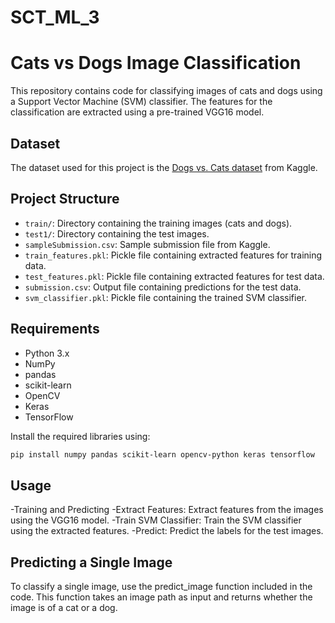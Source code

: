 # SCT_ML_3

# Cats vs Dogs Image Classification

This repository contains code for classifying images of cats and dogs using a Support Vector Machine (SVM) classifier. The features for the classification are extracted using a pre-trained VGG16 model.

## Dataset

The dataset used for this project is the [Dogs vs. Cats dataset](https://www.kaggle.com/c/dogs-vs-cats/data) from Kaggle.

## Project Structure

- `train/`: Directory containing the training images (cats and dogs).
- `test1/`: Directory containing the test images.
- `sampleSubmission.csv`: Sample submission file from Kaggle.
- `train_features.pkl`: Pickle file containing extracted features for training data.
- `test_features.pkl`: Pickle file containing extracted features for test data.
- `submission.csv`: Output file containing predictions for the test data.
- `svm_classifier.pkl`: Pickle file containing the trained SVM classifier.

## Requirements

- Python 3.x
- NumPy
- pandas
- scikit-learn
- OpenCV
- Keras
- TensorFlow

Install the required libraries using:

```bash
pip install numpy pandas scikit-learn opencv-python keras tensorflow
```
## Usage
  -Training and Predicting
  -Extract Features: Extract features from the images using the VGG16 model.
  -Train SVM Classifier: Train the SVM classifier using the extracted features.
  -Predict: Predict the labels for the test images.

## Predicting a Single Image
  To classify a single image, use the predict_image function included in the code. This function takes an image path as input and returns whether the image is of a cat or a dog.
